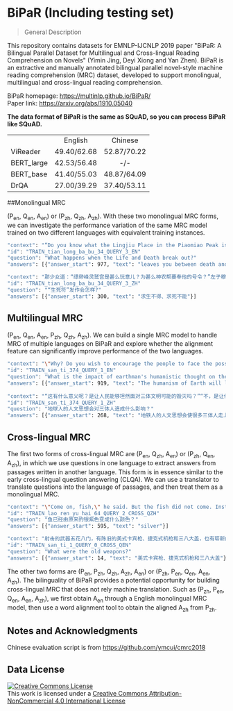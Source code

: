 # BiPaR (Including testing set)

> General Description

This repository contains datasets for EMNLP-IJCNLP 2019 paper "BiPaR: A Bilingual Parallel Dataset for Multilingual
and Cross-lingual Reading Comprehension on Novels" (Yimin Jing, Deyi Xiong and Yan Zhen). BiPaR is an extractive and manually annotated bilingual parallel 
novel-style machine reading comprehension (MRC) dataset, developed to support monolingual, multilingual 
and cross-lingual reading comprehension. 

BiPaR homepage: <https://multinlp.github.io/BiPaR/>  
Paper link: <https://arxiv.org/abs/1910.05040>

**The data format of BiPaR is the same as SQuAD, so you can process BiPaR like SQuAD.**

|  |  |  |
| :-----| :----: | :----: |
|       | English | Chinese |
| ViReader   | 49.40/62.68 | 52.87/70.22 |
| BERT_large | 42.53/56.48 |     -/-     |
| BERT_base  | 41.40/55.03 | 48.87/64.09 |
| DrQA       | 27.00/39.29 | 37.40/53.11 |

##Monolingual MRC

(P<sub>en</sub>, Q<sub>en</sub>, A<sub>en</sub>) or (P<sub>zh</sub>, Q<sub>zh</sub>, A<sub>zh</sub>). With these two
monolingual MRC forms, we can investigate the performance variation of the same MRC model trained on two different 
languages with equivalent training instances.

```sh
"context": "“Do you know what the Lingjiu Place in the Piaomiao Peak is and why the Shennong should be at its command?”“Never have I heard it before until you told me. And indeed, I didn’t know the Shennong troubling us is obeying its order ” replied the master, who thought that even as the Shennong should be at its command, then the Lingjiu Palace in the Piaomiao Peak must be very formidable. But the Piaomiao Peak never had he heard before in the numerous mountains of Yunnan. The thought loaded an even heavier rock on his troubled heart, whose eyebrows were knitted. “Then another said, ‘As maybe the Waternuts in the Wuliang Hill could rid our master of the disease, we should get them anyway, even risking our necks,’” the girl said, after eating two more seeds. “Then the first one sighed, ‘None but Madam Tianshantonglao can break the spell of Life and Death in my body. And when the spell attacks, though the herb is efficacious, merely it can relieve the intense agony, which leaves you between death and life……’ This is what they said as walking away. Have I made it clear?”",			
"id": "TRAIN_tian_long_ba_bu_34_QUERY_3_EN"
"question": "What happens when the Life and Death break out?"
"answers": [{"answer_start": 977, "text": "leaves you between death and life"}]
```

```sh
"context": "那少女道：“缥缈峰灵鹫宫是甚么玩意儿？为甚么神农帮要奉他的号令？”左子穆道：“缥缈峰灵鹫宫甚么的，还是此刻第一遭从姑娘嘴里听到。我实不知神农帮原来还是奉了别人的号令，才来跟我们为难。”想到神农帮既须奉令行事，则那缥缈峰甚么的自然厉害之极，云岭之南千山万峰，可从来没听说有一座缥缈峰，忧心更增，不由得皱起了眉头。那少女吃了两粒瓜子，说道：“那时又听得另一人说道：‘帮主身上这病根子，既然无量山中的通天草或能解得，众兄弟拚着身受千刀万剑，也要去采这通天草到手。’先一人叹了口气，说道：‘我身上这“生死符”，除了天山童姥她老人家本人，谁也无法解得。通天草虽然药性灵异，也只是在“生死符”发作之时，稍稍减轻些求生不得、求死不能的苦楚而已……’他们几个人一面说，一面走远。我说得够清楚了吗？”",
"id": "TRAIN_tian_long_ba_bu_34_QUERY_3_ZH"
"question": "“生死符”发作会怎样?"
"answers": [{"answer_start": 300, "text": "求生不得、求死不能"}]
```

## Multilingual MRC

(P<sub>en</sub>, Q<sub>en</sub>, A<sub>en</sub>, P<sub>zh</sub>, Q<sub>zh</sub>, A<sub>zh</sub>). We can build a single MRC model to handle MRC of multiple languages on BiPaR and explore
whether the alignment feature can significantly improve performance of the two languages. 

```sh
"context": "\"Why? Do you wish to encourage the people to face the possible destruction of Trisolaran civilization with equanimity?\"\"No. It's to encourage them to face the destruction of Earth civilization with equanimity. You know very well that after we publicized our policy toward the Earth civilization, there was a wave of extremely dangerous pacifism. We have only now discovered that there are many like the listener of Post 1379. We must control and eliminate these weak sentiments.\"\"Princeps, this is mainly the result of recent messages received from the Earth. Your prediction has come true: The alienated forces on Earth really are growing. They have built a new transmission site completely under their control, and have begun to send us large amounts of information about Earth civilization.I must admit that their civilization has great appeal on Trisolaris. For our people, it sounds like sacred music from Heaven. The humanism of Earth will lead many Trisolarans onto the wrong path, just as Trisolaran civilization has already become a religion on Earth, Earth civilization has this potential on Trisolaris.\"",
"id": "TRAIN_san_ti_374_QUERY_1_EN"
"question": "What is the impact of earthman's humanistic thought on the trisolaran people?"
"answers": [{"answer_start": 919, "text": "The humanism of Earth will lead many Trisolarans onto the wrong path, just as Trisolaran civilization has already become a religion on Earth, Earth civilization has this potential on Trisolaris."}]
				
"context": "“这有什么意义呢？是让人民能够坦然面对三体文明可能的毁灭吗？”“不，是让他们坦然面对地球文明的毁灭。你也知道，在我们对地球文明的基本政策公布后，激发起一些极其危险的和平主义情绪。我们现在才发现，三体世界中像1379号监听员这样的人其实是很多的，必须控制和消除这种脆弱的情绪。”“元首，这种情绪主要是由最近来自地球的新信息引起的。您的预测实现了，地球上的异己力量果然在发展，他们建立了一个完全由自己控制的发射基地开始源源不断地向我们发送大量地球文明的信息。我得承认，地球文明在三体世界是很有杀伤力的，对我们的人民来说，那是来自天堂的圣乐。地铁人的人文思想会使很多三体人走上精神歧途，三体文明在地球已经成为一种宗教，而地球文明在三体世界也有这个可能。”",
"id": "TRAIN_san_ti_374_QUERY_1_ZH"
"question": "地球人的人文思想会对三体人造成什么影响？"
"answers": [{"answer_start": 268, "text": "地铁人的人文思想会使很多三体人走上精神歧途，三体文明在地球已经成为一种宗教，而地球文明在三体世界也有这个可能。"}]	
```

## Cross-lingual MRC

The first two forms of cross-lingual MRC are (P<sub>en</sub>, Q<sub>zh</sub>, A<sub>en</sub>) or (P<sub>zh</sub>, Q<sub>en</sub>, A<sub>zh</sub>), in which we use questions in one 
language to extract answers from passages written in another language. This form is in essence similar to the early 
cross-lingual question answering (CLQA). We can use a translator to translate questions into the language of passages, 
and then treat them as a monolingual MRC.

```sh
"context": "\"Come on, fish,\" he said. But the fish did not come. Instead he lay there wallowing now in the seas and the old man pulled the skiff up-onto him. When he was even with him and had the fish's head against the bow he could not believe his size. But he untied the harpoon rope from the bitt, passed it through the fish's gills and out his jaws, made a turn around his sword then passed the rope through the other gill, made another turn around the bill and knotted the double rope and made it fast to the bitt in the bow. He cut the rope then and went astern to noose the tail. The fist had turned silver from his original purple and silver, and the strips showed the same pale violet color as his tail. They were wider than a man's hand with his fingers spread and the fish's eye looked as detached as the mirrors in a periscope or as a saint in a procession. \"It was the only way to kill him,\" the old man said. He was feeling better since the water and he knew he would not go away and his head was clear.",
"id": "TRAIN_lao_ren_yu_hai_64_QUERY_2_CROSS_QZH"
"question": "鱼已经由原来的银紫色变成什么颜色？"
"answers": [{"answer_start": 595, "text": "silver"}]
```

```sh
"context": "射击的武器五花八门，有陈旧的美式卡宾枪、捷克式机枪和三八大盖，也有崭新的制式步枪和冲锋枪——后者是在“八月社论”发表之后从军队中偷抢来的——连同那些梭标和大刀等冷兵器，构成了一部浓缩的近现代史……“四．二八”的人在前面多次玩过这个游戏，在楼顶上站出来的人，除了挥舞旗帜外，有时还用喇叭筒喊口号或向下撒传单，每次他们都能在弹雨中全身而退，为自己挣到了崇高的荣誉这次出来的女孩儿显然也相信自己还有那样的幸运她挥舞着战旗，挥动着自己燃烧的青春，敌人将在这火焰中化为灰烬，理想世界明天就会在她那沸腾的热血中诞生……她陶醉在这鲜红灿烂的梦幻中，直到被一颗步枪子弹洞穿了胸膛",
"id": "TRAIN_san_ti_1_QUERY_0_CROSS_QEN"
"question": "What were the old weapons?"
"answers": [{"answer_start": 14, "text": "美式卡宾枪、捷克式机枪和三八大盖"}]
```

The other two forms are (P<sub>en</sub>, P<sub>zh</sub>, Q<sub>zh</sub>, A<sub>zh</sub>, A<sub>en</sub>) or (P<sub>zh</sub>, P<sub>en</sub>, Q<sub>en</sub>, A<sub>en</sub>, A<sub>zh</sub>). The bilinguality of BiPaR provides a 
potential opportunity for building cross-lingual MRC that does not rely machine translation. Such as  (P<sub>zh</sub>, P<sub>en</sub>, Q<sub>en</sub>, A<sub>en</sub>, A<sub>zh</sub>), 
we first obtain A<sub>en</sub> through a English monolingual MRC model, then use a word alignment tool to obtain the aligned A<sub>zh</sub> from P<sub>zh</sub>.


## Notes and Acknowledgments
Chinese evaluation script is from <https://github.com/ymcui/cmrc2018>


## Data License
<a rel="license" href="http://creativecommons.org/licenses/by-nc/4.0/"><img alt="Creative Commons License" style="border-width:0" src="https://i.creativecommons.org/l/by-nc/4.0/88x31.png" /></a><br />This work is licensed under a <a rel="license" href="http://creativecommons.org/licenses/by-nc/4.0/">Creative Commons Attribution-NonCommercial 4.0 International License</a>
